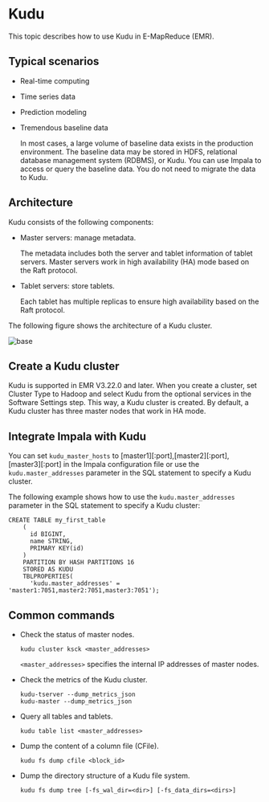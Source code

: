 # Kudu

This topic describes how to use Kudu in E-MapReduce \(EMR\).

## Typical scenarios

-   Real-time computing
-   Time series data
-   Prediction modeling
-   Tremendous baseline data

    In most cases, a large volume of baseline data exists in the production environment. The baseline data may be stored in HDFS, relational database management system \(RDBMS\), or Kudu. You can use Impala to access or query the baseline data. You do not need to migrate the data to Kudu.


## Architecture

Kudu consists of the following components:

-   Master servers: manage metadata.

    The metadata includes both the server and tablet information of tablet servers. Master servers work in high availability \(HA\) mode based on the Raft protocol.

-   Tablet servers: store tablets.

    Each tablet has multiple replicas to ensure high availability based on the Raft protocol.


The following figure shows the architecture of a Kudu cluster.

![base](https://static-aliyun-doc.oss-cn-hangzhou.aliyuncs.com/assets/img/en-US/2749841061/p63501.png)

## Create a Kudu cluster

Kudu is supported in EMR V3.22.0 and later. When you create a cluster, set Cluster Type to Hadoop and select Kudu from the optional services in the Software Settings step. This way, a Kudu cluster is created. By default, a Kudu cluster has three master nodes that work in HA mode.

## Integrate Impala with Kudu

You can set `kudu_master_hosts` to \[master1\]\[:port\],\[master2\]\[:port\],\[master3\]\[:port\] in the Impala configuration file or use the `kudu.master_addresses` parameter in the SQL statement to specify a Kudu cluster.

The following example shows how to use the `kudu.master_addresses` parameter in the SQL statement to specify a Kudu cluster:

```
CREATE TABLE my_first_table
    (
      id BIGINT,
      name STRING,
      PRIMARY KEY(id)
    )
    PARTITION BY HASH PARTITIONS 16
    STORED AS KUDU
    TBLPROPERTIES(
      'kudu.master_addresses' = 'master1:7051,master2:7051,master3:7051');
```

## Common commands

-   Check the status of master nodes.

    ```
    kudu cluster ksck <master_addresses>
    ```

    `<master_addresses>` specifies the internal IP addresses of master nodes.

-   Check the metrics of the Kudu cluster.

    ```
    kudu-tserver --dump_metrics_json
    kudu-master --dump_metrics_json
    ```

-   Query all tables and tablets.

    ```
    kudu table list <master_addresses>
    ```

-   Dump the content of a column file \(CFile\).

    ```
    kudu fs dump cfile <block_id>
    ```

-   Dump the directory structure of a Kudu file system.

    ```
    kudu fs dump tree [-fs_wal_dir=<dir>] [-fs_data_dirs=<dirs>]
    ```


